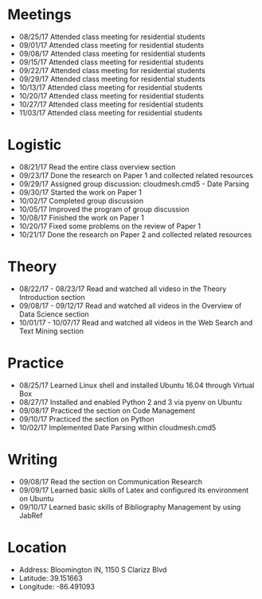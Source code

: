 # Meetings

* 08/25/17 Attended class meeting for residential students
* 09/01/17 Attended class meeting for residential students
* 09/08/17 Attended class meeting for residential students
* 09/15/17 Attended class meeting for residential students
* 09/22/17 Attended class meeting for residential students
* 09/29/17 Attended class meeting for residential students
* 10/13/17 Attended class meeting for residential students
* 10/20/17 Attended class meeting for residential students
* 10/27/17 Attended class meeting for residential students
* 11/03/17 Attended class meeting for residential students

# Logistic

* 08/21/17 Read the entire class overview section
* 09/23/17 Done the research on Paper 1 and collected related resources
* 09/29/17 Assigned group discussion: cloudmesh.cmd5 - Date Parsing
* 09/30/17 Started the work on Paper 1
* 10/02/17 Completed group discussion
* 10/05/17 Improved the program of group discussion
* 10/08/17 Finished the work on Paper 1
* 10/20/17 Fixed some problems on the review of Paper 1
* 10/21/17 Done the research on Paper 2 and collected related resources

# Theory

* 08/22/17 - 08/23/17 Read and watched all videso in the Theory Introduction section
* 09/08/17 - 09/12/17 Read and watched all videos in the Overview of Data Science section
* 10/01/17 - 10/07/17 Read and watched all videos in the Web Search and Text Mining section

# Practice

* 08/25/17 Learned Linux shell and installed Ubuntu 16.04 through Virtual Box
* 08/27/17 Installed and enabled Python 2 and 3 via pyenv on Ubuntu
* 09/08/17 Practiced the section on Code Management
* 09/10/17 Practiced the section on Python
* 10/02/17 Implemented Date Parsing within cloudmesh.cmd5

# Writing

* 09/08/17 Read the section on Communication Research
* 09/09/17 Learned basic skills of Latex and configured its environment on Ubuntu
* 09/10/17 Learned basic skills of Bibliography Management by using JabRef

# Location

* Address: Bloomington IN, 1150 S Clarizz Blvd
* Latitude: 39.151663
* Longitude: -86.491093
